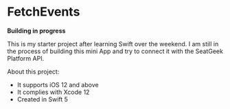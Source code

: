 # FetchEvents

**Building in progress**

This is my starter project after learning Swift over the weekend. I am still in the process of building this mini App and try to connect it with the SeatGeek Platform API.

About this project:
- It supports iOS 12 and above
- It complies with Xcode 12
- Created in Swift 5

